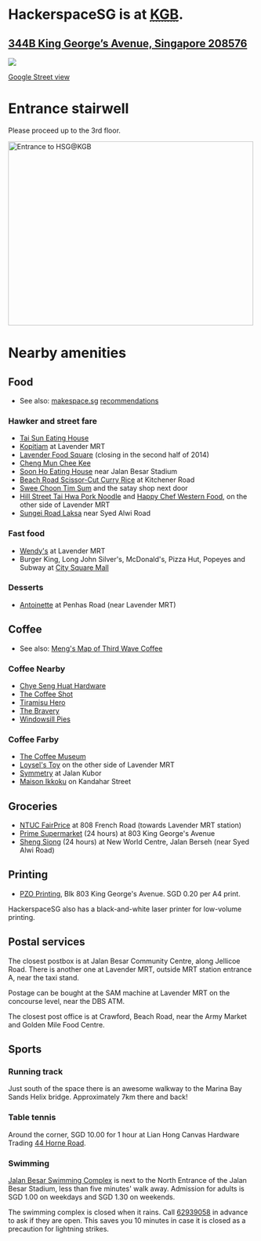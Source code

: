 <h1>HackerspaceSG is at <a href=http://www.flickr.com/photos/hendry/10849527296><abbr title="King George's Building">KGB</abbr></a>.</h1>

<h2><a href="https://maps.google.com.sg/?q=344B%20King%20George%20Avenue,%20Singapore,%20208576">344B King George&#8217;s Avenue, Singapore 208576</a></h2>

<p><img src="http://maps.googleapis.com/maps/api/staticmap?zoom=16&amp;size=1200x600&amp;maptype=roadmap&amp;markers=%7C1.3104381856185,103.86247224201&amp;sensor=true" /></p>

[Google Street view](https://www.google.com/maps/views/view/111275777733753676700/photo/aap1HsPKpIQAAAAGOpJOlg?gl=sg&heading=310&pitch=59&fovy=75)

# Entrance stairwell

Please proceed up to the 3rd floor.

<a href="http://www.flickr.com/photos/hendry/10849464725" title="Entrance to HSG@KGB by Kai Hendry, on Flickr"><img src="//farm3.staticflickr.com/2852/10849464725_833858d6ba.jpg" width="500" height="375" alt="Entrance to HSG@KGB"></a>

# Nearby amenities

## Food

* See also: [makespace.sg](http://makespace.sg/) [recommendations](https://hackpad.com/Best-Eating-Places-around-Makespace-fySmJkJGhwq)

### Hawker and street fare

* [Tai Sun Eating House](https://foursquare.com/v/tai-sun-eating-house/4b9f1af9f964a520ef1337e3)
* [Kopitiam](https://foursquare.com/v/kopitiam/4daf7feb4b22d9b3bcc392c0) at Lavender MRT
* [Lavender Food Square](https://foursquare.com/v/lavender-food-square/4b0cda2cf964a520314223e3) (closing in the second half of 2014)
* [Cheng Mun Chee Kee](https://foursquare.com/v/cheng-mun-chee-kee-pig-organ-soup-%E6%AD%A3%E6%96%87%E5%BF%97%E8%AE%B0/4b0fb901f964a520586423e3)
* [Soon Ho Eating House](https://foursquare.com/v/soon-ho-eating-house/4bce8a9ac564ef3bf485eef0) near Jalan Besar Stadium
* [Beach Road Scissor-Cut Curry Rice](https://foursquare.com/v/beach-road-scissorcut-curry-rice-%E5%89%AA%E5%88%80%E5%89%AA%E5%92%96%E5%93%A9%E9%A3%AF/4b529ebdf964a520218427e3) at Kitchener Road
* [Swee Choon Tim Sum](https://foursquare.com/v/swee-choon-tim-sum-restaurant-%E7%91%9E%E6%98%A5%E9%BB%9E%E5%BF%83%E6%8B%89%E9%9D%A2%E5%B0%8F%E7%B1%A0%E5%8C%85/4bb610c81344b71318e99c04) and the satay shop next door
* [Hill Street Tai Hwa Pork Noodle](https://foursquare.com/v/hill-street-tai-hwa-pork-noodle-%E5%90%8A%E6%A1%A5%E5%A4%B4%E5%A4%A7%E5%8D%8E%E7%8C%AA%E8%82%89%E7%B2%BF%E6%9D%A1-singapore/4b80b8b3f964a5205a8830e3) and [Happy Chef Western Food](https://foursquare.com/v/happy-chef-western-food/4bc00eec74a9a5937ea7cff6), on the other side of Lavender MRT
* [Sungei Road Laksa](https://foursquare.com/v/sungei-road-laksa-%E7%BB%93%E9%9C%9C%E6%A1%A5%E5%8F%BB%E6%B2%99/4c19e647834e2d7f94102b80) near Syed Alwi Road

### Fast food
* [Wendy's](https://foursquare.com/v/wendys/4dae4a77a86e29d01a41d7ac) at Lavender MRT
* Burger King, Long John Silver's, McDonald's, Pizza Hut, Popeyes and Subway at [City Square Mall](http://www.citysquaremall.com.sg/shops-category.php?type=23)

### Desserts
* [Antoinette](http://antoinette.com.sg/contact.html) at Penhas Road (near Lavender MRT)


## Coffee

* See also: [Meng's Map of Third Wave Coffee](https://maps.google.com.sg/maps/ms?msid=215891290759892097434.0004cceddc3c51a603dc0&msa=0&ll=1.310483,103.86149&spn=0.003282,0.005048)

### Coffee Nearby

* [Chye Seng Huat Hardware](https://www.facebook.com/ChyeSengHuatHardware)
* [The Coffee Shot](https://www.facebook.com/THECOFFEESHOTTKC)
* [Tiramisu Hero](http://thetiramisuhero.com/)
* [The Bravery](http://thebravery.com.sg/)
* [Windowsill Pies](http://windowsillpies.sg/)

### Coffee Farby

* [The Coffee Museum](http://nanyangoldcoffee.com/mini-singapore-coffee-museum.html)
* [Loysel's Toy](http://www.loyselstoy.com/) on the other side of Lavender MRT
* [Symmetry](http://symmetry.com.sg/) at Jalan Kubor
* [Maison Ikkoku](http://www.maison-ikkoku.net/) on Kandahar Street

## Groceries

* [NTUC FairPrice](http://www.fairprice.com.sg/webapp/wcs/stores/servlet/StoreLocatorCmd?storeId=90001&catalogId=10051&storesView=ClusterStores&Corporate=Y&clusterName=SERANGOON) at 808 French Road (towards Lavender MRT station)
* [Prime Supermarket](https://foursquare.com/v/prime-supermarket-singapore/4ba1c408f964a52073cb37e3) (24 hours) at 803 King George's Avenue
* [Sheng Siong](http://www.shengsiong.com.sg/pages/Store-Locator.html) (24 hours) at New World Centre, Jalan Berseh (near Syed Alwi Road)

## Printing

* [PZO Printing](https://www.facebook.com/pzoprintingSIN), Blk 803 King George's Avenue. SGD 0.20 per A4 print.

HackerspaceSG also has a black-and-white laser printer for low-volume printing.

## Postal services

The closest postbox is at Jalan Besar Community Centre, along Jellicoe Road.
There is another one at Lavender MRT, outside MRT station entrance A, near the
taxi stand.

Postage can be bought at the SAM machine at Lavender MRT on the concourse
level, near the DBS ATM. 

The closest post office is at Crawford, Beach Road,
near the Army Market and Golden Mile Food Centre.

## Sports

### Running track

Just south of the space there is an awesome walkway to the Marina Bay Sands
Helix bridge. Approximately 7km there and back!

### Table tennis

Around the corner, SGD 10.00 for 1 hour at Lian Hong Canvas Hardware
Trading [44 Horne
Road](https://maps.google.com.sg/maps?q=44+Horne+Road&hl=en&z=17).

### Swimming

[Jalan Besar Swimming
Complex](http://www.singaporeswimming.com/pools/jalan-besar-swimming-pool/) is
next to the North Entrance of the Jalan Besar Stadium, less than five minutes' walk away. Admission for adults is SGD 1.00 on weekdays and SGD 1.30 on weekends. 

The swimming complex is closed when it rains. Call <a href="tel:+6562939058">62939058</a> in advance to ask if they are open. This saves you 10 minutes in case it is closed as a precaution for lightning strikes.
